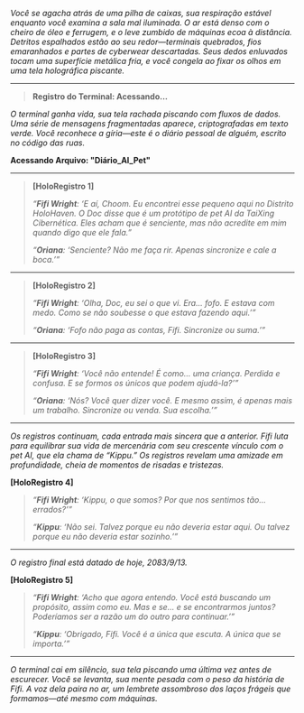 _Você se agacha atrás de uma pilha de caixas, sua respiração estável enquanto você examina a sala mal iluminada. O ar está denso com o cheiro de óleo e ferrugem, e o leve zumbido de máquinas ecoa à distância. Detritos espalhados estão ao seu redor—terminais quebrados, fios emaranhados e partes de cyberwear descartadas. Seus dedos enluvados tocam uma superfície metálica fria, e você congela ao fixar os olhos em uma tela holográfica piscante._

---

> **Registro do Terminal: Acessando...**

_O terminal ganha vida, sua tela rachada piscando com fluxos de dados. Uma série de mensagens fragmentadas aparece, criptografadas em texto verde. Você reconhece a gíria—este é o diário pessoal de alguém, escrito no código das ruas._

**Acessando Arquivo: "Diário_AI_Pet"**

---

> **[HoloRegistro 1]**
>
> _“**Fifi Wright**: ‘E aí, Choom. Eu encontrei esse pequeno aqui no Distrito HoloHaven. O Doc disse que é um protótipo de pet AI da TaiXing Cibernética. Eles acham que é senciente, mas não acredite em mim quando digo que ele fala.”_
>
> _“**Oriana**: ‘Senciente? Não me faça rir. Apenas sincronize e cale a boca.’”_

---

> **[HoloRegistro 2]**
>
> _“**Fifi Wright**: ‘Olha, Doc, eu sei o que vi. Era... fofo. E estava com medo. Como se não soubesse o que estava fazendo aqui.’”_
>
> _“**Oriana**: ‘Fofo não paga as contas, Fifi. Sincronize ou suma.’”_

---

> **[HoloRegistro 3]**
>
> _“**Fifi Wright**: ‘Você não entende! É como... uma criança. Perdida e confusa. E se formos os únicos que podem ajudá-la?’”_
>
> _“**Oriana**: ‘Nós? Você quer dizer você. E mesmo assim, é apenas mais um trabalho. Sincronize ou venda. Sua escolha.’”_

---

_Os registros continuam, cada entrada mais sincera que a anterior. Fifi luta para equilibrar sua vida de mercenária com seu crescente vínculo com o pet AI, que ela chama de “Kippu.” Os registros revelam uma amizade em profundidade, cheia de momentos de risadas e tristezas._

**[HoloRegistro 4]**

> _“**Fifi Wright**: ‘Kippu, o que somos? Por que nos sentimos tão... errados?’”_
>
> _“**Kippu**: ‘Não sei. Talvez porque eu não deveria estar aqui. Ou talvez porque eu não deveria estar sozinho.’”_

---

_O registro final está datado de hoje, 2083/9/13._

**[HoloRegistro 5]**

> _“**Fifi Wright**: ‘Acho que agora entendo. Você está buscando um propósito, assim como eu. Mas e se... e se encontrarmos juntos? Poderíamos ser a razão um do outro para continuar.’”_
>
> _“**Kippu**: ‘Obrigado, Fifi. Você é a única que escuta. A única que se importa.’”_

---

_O terminal cai em silêncio, sua tela piscando uma última vez antes de escurecer. Você se levanta, sua mente pesada com o peso da história de Fifi. A voz dela paira no ar, um lembrete assombroso dos laços frágeis que formamos—até mesmo com máquinas._
